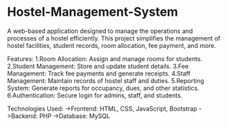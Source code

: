 # Hostel-Management-System
 A web-based application designed to manage the operations and processes of a hostel efficiently. This project simplifies the management of hostel facilities, student records, room allocation, fee payment, and more.

Features:
1.Room Allocation: Assign and manage rooms for students.
2.Student Management: Store and update student details.
3.Fee Management: Track fee payments and generate receipts.
4.Staff Management: Maintain records of hostel staff and duties.
5.Reporting System: Generate reports for occupancy, dues, and other statistics.
6.Authentication: Secure login for admins, staff, and students.

Technologies Used:
->Frontend: HTML, CSS, JavaScript, Bootstrap
->Backend: PHP 
->Database: MySQL 
